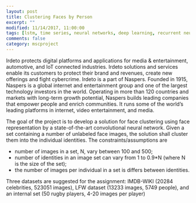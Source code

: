 ```yaml
---
layout: post
title: Clustering Faces by Person 
excerpt: ""
modified: 11/14/2017, 11:00:00
tags: [lstm, time series, neural networks, deep learning, recurrent neural networks, pedestrian tracking, trajectory modelling]
comments: false
category: mscproject
---
```


Irdeto protects digital platforms and applications for media & entertainment, automotive, and IoT connected industries. Irdeto solutions and services enable its customers to protect their brand and revenues, create new offerings and fight cybercrime. Irdeto is a part of Naspers. Founded in 1915, Naspers is a global internet and entertainment group and one of the largest technology investors in the world. Operating in more than 120 countries and markets with long-term growth potential, Naspers builds leading companies that empower people and enrich communities. It runs some of the world’s leading platforms in internet, video entertainment, and media.

The goal of the project is to develop a solution for face clustering using face representation by a state-of-the-art convolutional neural network. Given a set containing a number of unlabeled face images, the solution shall cluster them into the individual identities. The constraints/assumptions are

- number of images in a set, N, vary between 100 and 500;
- number of identities in an image set can vary from 1 to 0.9*N (where N is the size of the set);
- the number of images per individual in a set is differs between identities.

Three datasets are suggested for the assignment: IMDB-WIKI (20284 celebrities, 523051 images), LFW dataset (13233 images, 5749 people), and an internal set (50 rugby players, 4-20 images per player) 

